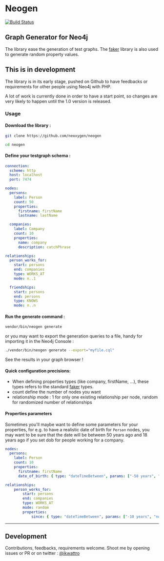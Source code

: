# Neogen

[![Build Status](https://travis-ci.org/neoxygen/neo4j-neogen.svg?branch=master)](https://travis-ci.org/neoxygen/neo4j-neogen)

## Graph Generator for Neo4j

The library ease the generation of test graphs. The [faker](https://github.com/fzaninotto/faker) library is also used to generate random property values.

## This is in development

The library is in its early stage, pushed on Github to have feedbacks or requirements for other people using Neo4j with PHP.

A lot of work is currently done in order to have a start point, so changes are very likely to happen until the 1.0 version is released.

### Usage

#### Download the library :

```bash
git clone https://github.com/neoxygen/neogen

cd neogen
```

#### Define your testgraph schema :

```yaml
connection:
  scheme: http
  host: localhost
  port: 7474

nodes:
  persons:
    label: Person
    count: 50
    properties:
      firstname: firstName
      lastname: lastName

  companies:
    label: Company
    count: 10
    properties:
      name: company
      description: catchPhrase

relationships:
  person_works_for:
    start: persons
    end: companies
    type: WORKS_AT
    mode: n..1

  friendships:
    start: persons
    end: persons
    type: KNOWS
    mode: n..n
```

#### Run the generate command :

```bash
vendor/bin/neogen generate
```

or you may want to export the generation queries to a file, handy for importing it in the Neo4j Console :

```bash
./vendor/bin/neogen generate --export="myfile.cql"
```

See the results in your graph browser !

#### Quick configuration precisions:

* When defining properties types (like company, firstName, ...), these types refers to the standard [faker](https://github.com/fzaninotto/faker) types.
* count define the number of nodes you want
* relationship mode : 1 for only one existing relationship per node, random for randomized number of relationships

#### Properties parameters

Sometimes you'll maybe want to define some parameters for your properties, for e.g. to have a realistic date of birth for `Person` nodes,
you may want to be sure that the date will be between 50 years ago and 18 years ago if you set dob for people working for a company.

```yaml
nodes:
  persons:
    label: Person
    count: 10
    properties:
      firstname: firstName
      date_of_birth: { type: "dateTimeBetween", params: ["-50 years", "-18 years"]}

relationships:
    person_works_for:
        start: persons
        end: companies
        type: WORKS_AT
        mode: random
        properties:
            since: { type: "dateTimeBetween", params: ["-10 years", "now"]}
```

---

## Development

Contributions, feedbacks, requirements welcome. Shoot me by opening issues or PR or on twitter : [@ikwattro](https://twitter.com/ikwattro)

